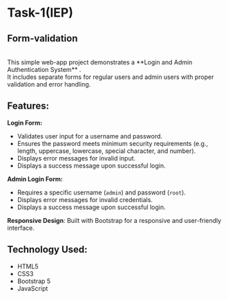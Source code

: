 <h1>Task-1(IEP)</h1><h2> Form-validation</h2> <br>
This simple web-app project demonstrates a **Login and Admin Authentication System** .<br> It includes separate forms for regular users and admin users with proper validation and error handling.<br>

## Features:<br>

**Login Form:**<br>
  - Validates user input for a username and password.<br>
  - Ensures the password meets minimum security requirements (e.g., length, uppercase, lowercase, special character, and number).<br>
  - Displays error messages for invalid input.<br>
  - Displays a success message upon successful login.<br>

 **Admin Login Form:**<br>
  - Requires a specific username (`admin`) and password (`root`).<br>
  - Displays error messages for invalid credentials.<br>
  - Displays a success message upon successful login.<br>

 **Responsive Design**: Built with Bootstrap for a responsive and user-friendly interface.<br>

## Technology Used:<br>
  - HTML5<br>
  - CSS3<br>
  - Bootstrap 5<br>
  - JavaScript

